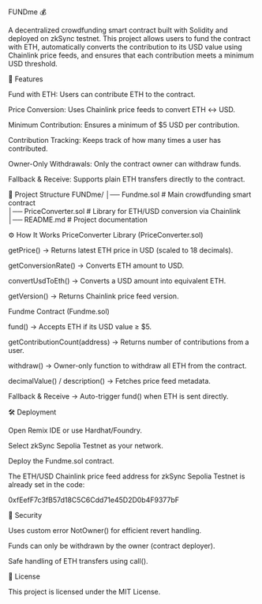 
FUNDme 💰

A decentralized crowdfunding smart contract built with Solidity and deployed on zkSync testnet. This project allows users to fund the contract with ETH, automatically converts the contribution to its USD value using Chainlink price feeds, and ensures that each contribution meets a minimum USD threshold.

📌 Features

Fund with ETH: Users can contribute ETH to the contract.

Price Conversion: Uses Chainlink price feeds to convert ETH ↔ USD.

Minimum Contribution: Ensures a minimum of $5 USD per contribution.

Contribution Tracking: Keeps track of how many times a user has contributed.

Owner-Only Withdrawals: Only the contract owner can withdraw funds.

Fallback & Receive: Supports plain ETH transfers directly to the contract.

📂 Project Structure
FUNDme/
│── Fundme.sol          # Main crowdfunding smart contract  
│── PriceConverter.sol  # Library for ETH/USD conversion via Chainlink  
│── README.md           # Project documentation  

⚙️ How It Works
PriceConverter Library (PriceConverter.sol)

getPrice() → Returns latest ETH price in USD (scaled to 18 decimals).

getConversionRate() → Converts ETH amount to USD.

convertUsdToEth() → Converts a USD amount into equivalent ETH.

getVersion() → Returns Chainlink price feed version.

Fundme Contract (Fundme.sol)

fund() → Accepts ETH if its USD value ≥ $5.

getContributionCount(address) → Returns number of contributions from a user.

withdraw() → Owner-only function to withdraw all ETH from the contract.

decimalValue() / description() → Fetches price feed metadata.

Fallback & Receive → Auto-trigger fund() when ETH is sent directly.

🛠️ Deployment

Open Remix IDE
 or use Hardhat/Foundry.

Select zkSync Sepolia Testnet as your network.

Deploy the Fundme.sol contract.

The ETH/USD Chainlink price feed address for zkSync Sepolia Testnet is already set in the code:

0xfEefF7c3fB57d18C5C6Cdd71e45D2D0b4F9377bF

🔐 Security

Uses custom error NotOwner() for efficient revert handling.

Funds can only be withdrawn by the owner (contract deployer).

Safe handling of ETH transfers using call().

📜 License

This project is licensed under the MIT License.
